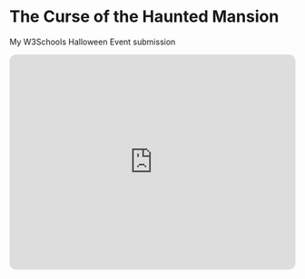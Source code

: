 # The Curse of the Haunted Mansion
My W3Schools Halloween Event submission

<iframe style="border-radius:12px" src="https://open.spotify.com/embed/playlist/33t0VtJjwuxJ3WCzO3uf0Z?utm_source=generator" width="100%" height="380" frameBorder="0" allowfullscreen="" allow="autoplay; clipboard-write; encrypted-media; fullscreen; picture-in-picture" loading="lazy"></iframe>
